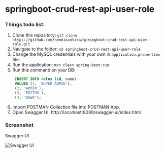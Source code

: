 # springboot-crud-rest-api-user-role
### Things todo list:
1. Clone this repository: `git clone https://github.com/hendisantika/springboot-crud-rest-api-user-role.git`
2. Navigate to the folder: `cd springboot-crud-rest-api-user-role`
3. Change the MySQL credentials with your own in `application.properties` file.
4. Run the application: `mvn clean spring-boot:run`
5. Run this command on your DB:
   ```sql
    INSERT INTO roles (id, name)
    VALUES (1, 'SUPER ADMIN'),
    (2, 'ADMIN'),
    (3, 'EDITOR'),
    (4, 'USER');
    ```
6. Import POSTMAN Collection file into POSTMAN App.
7. Open Swagger UI: http://localhost:8080/swagger-ui/index.html

### Screenshot

Swagger UI

![Swagger UI](img/swagger.png "Swagger UI")
